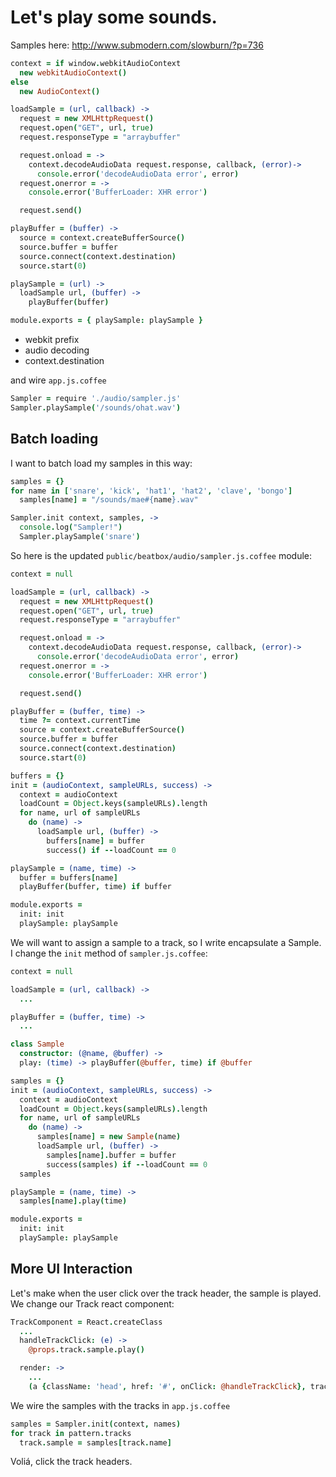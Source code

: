 
# Let's play some sounds.

Samples here: http://www.submodern.com/slowburn/?p=736

~~~coffeescript
context = if window.webkitAudioContext
  new webkitAudioContext()
else
  new AudioContext()

loadSample = (url, callback) ->
  request = new XMLHttpRequest()
  request.open("GET", url, true)
  request.responseType = "arraybuffer"

  request.onload = ->
    context.decodeAudioData request.response, callback, (error)->
      console.error('decodeAudioData error', error)
  request.onerror = ->
    console.error('BufferLoader: XHR error')

  request.send()

playBuffer = (buffer) ->
  source = context.createBufferSource()
  source.buffer = buffer
  source.connect(context.destination)
  source.start(0)

playSample = (url) ->
  loadSample url, (buffer) ->
    playBuffer(buffer)

module.exports = { playSample: playSample }
~~~
- webkit prefix
- audio decoding
- context.destination

and wire `app.js.coffee`
~~~coffeescript
Sampler = require './audio/sampler.js'
Sampler.playSample('/sounds/ohat.wav')
~~~

## Batch loading
I want to batch load my samples in this way:

~~~coffeescript
samples = {}
for name in ['snare', 'kick', 'hat1', 'hat2', 'clave', 'bongo']
  samples[name] = "/sounds/mae#{name}.wav"

Sampler.init context, samples, ->
  console.log("Sampler!")
  Sampler.playSample('snare')
~~~

So here is the updated `public/beatbox/audio/sampler.js.coffee` module:
~~~coffeescript
context = null

loadSample = (url, callback) ->
  request = new XMLHttpRequest()
  request.open("GET", url, true)
  request.responseType = "arraybuffer"

  request.onload = ->
    context.decodeAudioData request.response, callback, (error)->
      console.error('decodeAudioData error', error)
  request.onerror = ->
    console.error('BufferLoader: XHR error')

  request.send()

playBuffer = (buffer, time) ->
  time ?= context.currentTime
  source = context.createBufferSource()
  source.buffer = buffer
  source.connect(context.destination)
  source.start(0)

buffers = {}
init = (audioContext, sampleURLs, success) ->
  context = audioContext
  loadCount = Object.keys(sampleURLs).length
  for name, url of sampleURLs
    do (name) ->
      loadSample url, (buffer) ->
        buffers[name] = buffer
        success() if --loadCount == 0

playSample = (name, time) ->
  buffer = buffers[name]
  playBuffer(buffer, time) if buffer

module.exports =
  init: init
  playSample: playSample
~~~

We will want to assign a sample to a track, so I write encapsulate a Sample.
I change the `init` method of `sampler.js.coffee`:
~~~coffeescript
context = null

loadSample = (url, callback) ->
  ...

playBuffer = (buffer, time) ->
  ...

class Sample
  constructor: (@name, @buffer) ->
  play: (time) -> playBuffer(@buffer, time) if @buffer

samples = {}
init = (audioContext, sampleURLs, success) ->
  context = audioContext
  loadCount = Object.keys(sampleURLs).length
  for name, url of sampleURLs
    do (name) ->
      samples[name] = new Sample(name)
      loadSample url, (buffer) ->
        samples[name].buffer = buffer
        success(samples) if --loadCount == 0
  samples

playSample = (name, time) ->
  samples[name].play(time)

module.exports =
  init: init
  playSample: playSample

~~~


## More UI Interaction

Let's make when the user click over the track header, the sample is played.
We change our Track react component:
~~~coffeescript
TrackComponent = React.createClass
  ...
  handleTrackClick: (e) ->
    @props.track.sample.play()

  render: ->
    ...
    (a {className: 'head', href: '#', onClick: @handleTrackClick}, track.name)
~~~

We wire the samples with the tracks in `app.js.coffee`

~~~coffeescript
samples = Sampler.init(context, names)
for track in pattern.tracks
  track.sample = samples[track.name]
~~~

Voliá, click the track headers.
